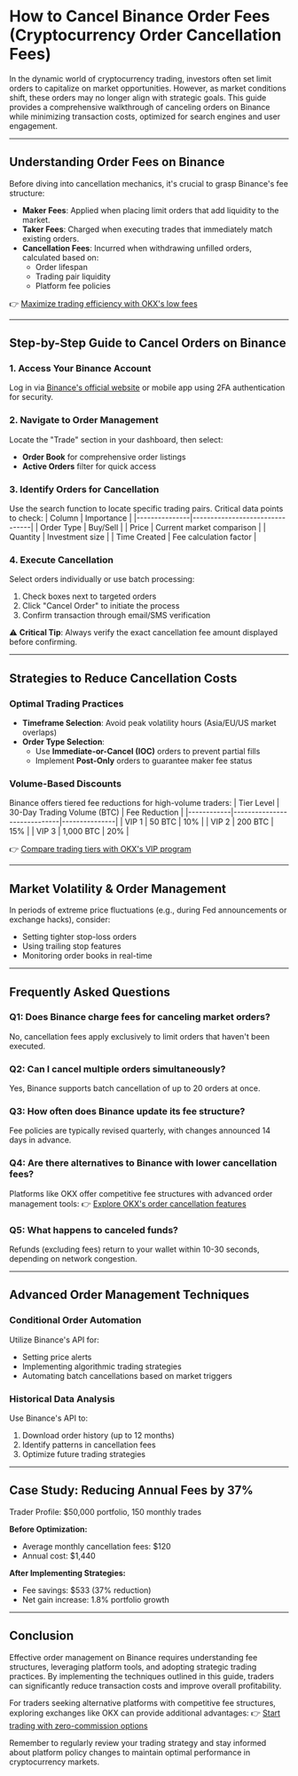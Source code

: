# How to Cancel Binance Order Fees (Cryptocurrency Order Cancellation Fees)

In the dynamic world of cryptocurrency trading, investors often set limit orders to capitalize on market opportunities. However, as market conditions shift, these orders may no longer align with strategic goals. This guide provides a comprehensive walkthrough of canceling orders on Binance while minimizing transaction costs, optimized for search engines and user engagement.

---

## Understanding Order Fees on Binance

Before diving into cancellation mechanics, it's crucial to grasp Binance's fee structure:

- **Maker Fees**: Applied when placing limit orders that add liquidity to the market.
- **Taker Fees**: Charged when executing trades that immediately match existing orders.
- **Cancellation Fees**: Incurred when withdrawing unfilled orders, calculated based on:
  - Order lifespan
  - Trading pair liquidity
  - Platform fee policies

👉 [Maximize trading efficiency with OKX's low fees](https://bit.ly/okx-bonus)

---

## Step-by-Step Guide to Cancel Orders on Binance

### 1. Access Your Binance Account
Log in via [Binance's official website](https://www.binance.com/) or mobile app using 2FA authentication for security.

### 2. Navigate to Order Management
Locate the "Trade" section in your dashboard, then select:
- **Order Book** for comprehensive order listings
- **Active Orders** filter for quick access

### 3. Identify Orders for Cancellation
Use the search function to locate specific trading pairs. Critical data points to check:
| Column        | Importance                     |
|---------------|--------------------------------|
| Order Type    | Buy/Sell                       |
| Price         | Current market comparison      |
| Quantity      | Investment size                |
| Time Created  | Fee calculation factor         |

### 4. Execute Cancellation
Select orders individually or use batch processing:
1. Check boxes next to targeted orders
2. Click "Cancel Order" to initiate the process
3. Confirm transaction through email/SMS verification

⚠️ **Critical Tip**: Always verify the exact cancellation fee amount displayed before confirming.

---

## Strategies to Reduce Cancellation Costs

### Optimal Trading Practices
- **Timeframe Selection**: Avoid peak volatility hours (Asia/EU/US market overlaps)
- **Order Type Selection**:
  - Use **Immediate-or-Cancel (IOC)** orders to prevent partial fills
  - Implement **Post-Only** orders to guarantee maker fee status

### Volume-Based Discounts
Binance offers tiered fee reductions for high-volume traders:
| Tier Level | 30-Day Trading Volume (BTC) | Fee Reduction |
|------------|-----------------------------|---------------|
| VIP 1      | 50 BTC                      | 10%           |
| VIP 2      | 200 BTC                     | 15%           |
| VIP 3      | 1,000 BTC                   | 20%           |

👉 [Compare trading tiers with OKX's VIP program](https://bit.ly/okx-bonus)

---

## Market Volatility & Order Management

In periods of extreme price fluctuations (e.g., during Fed announcements or exchange hacks), consider:
- Setting tighter stop-loss orders
- Using trailing stop features
- Monitoring order books in real-time

---

## Frequently Asked Questions

### Q1: Does Binance charge fees for canceling market orders?
No, cancellation fees apply exclusively to limit orders that haven't been executed.

### Q2: Can I cancel multiple orders simultaneously?
Yes, Binance supports batch cancellation of up to 20 orders at once.

### Q3: How often does Binance update its fee structure?
Fee policies are typically revised quarterly, with changes announced 14 days in advance.

### Q4: Are there alternatives to Binance with lower cancellation fees?
Platforms like OKX offer competitive fee structures with advanced order management tools:
👉 [Explore OKX's order cancellation features](https://bit.ly/okx-bonus)

### Q5: What happens to canceled funds?
Refunds (excluding fees) return to your wallet within 10-30 seconds, depending on network congestion.

---

## Advanced Order Management Techniques

### Conditional Order Automation
Utilize Binance's API for:
- Setting price alerts
- Implementing algorithmic trading strategies
- Automating batch cancellations based on market triggers

### Historical Data Analysis
Use Binance's API to:
1. Download order history (up to 12 months)
2. Identify patterns in cancellation fees
3. Optimize future trading strategies

---

## Case Study: Reducing Annual Fees by 37%

Trader Profile: $50,000 portfolio, 150 monthly trades

**Before Optimization:**
- Average monthly cancellation fees: $120
- Annual cost: $1,440

**After Implementing Strategies:**
- Fee savings: $533 (37% reduction)
- Net gain increase: 1.8% portfolio growth

---

## Conclusion

Effective order management on Binance requires understanding fee structures, leveraging platform tools, and adopting strategic trading practices. By implementing the techniques outlined in this guide, traders can significantly reduce transaction costs and improve overall profitability.

For traders seeking alternative platforms with competitive fee structures, exploring exchanges like OKX can provide additional advantages:
👉 [Start trading with zero-commission options](https://bit.ly/okx-bonus)

Remember to regularly review your trading strategy and stay informed about platform policy changes to maintain optimal performance in cryptocurrency markets.